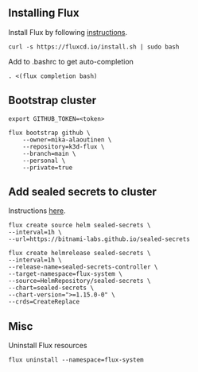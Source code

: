 ## Installing Flux

Install Flux by following [instructions](https://fluxcd.io/docs/installation/).

```
curl -s https://fluxcd.io/install.sh | sudo bash
```

Add to .bashrc to get auto-completion

```
. <(flux completion bash)
```

## Bootstrap cluster

```
export GITHUB_TOKEN=<token>

flux bootstrap github \
    --owner=mika-alaoutinen \
    --repository=k3d-flux \
    --branch=main \
    --personal \
    --private=true
```

## Add sealed secrets to cluster

Instructions [here](https://fluxcd.io/docs/guides/sealed-secrets/).

```
flux create source helm sealed-secrets \
--interval=1h \
--url=https://bitnami-labs.github.io/sealed-secrets

flux create helmrelease sealed-secrets \
--interval=1h \
--release-name=sealed-secrets-controller \
--target-namespace=flux-system \
--source=HelmRepository/sealed-secrets \
--chart=sealed-secrets \
--chart-version=">=1.15.0-0" \
--crds=CreateReplace
```

## Misc

Uninstall Flux resources

```
flux uninstall --namespace=flux-system
```
